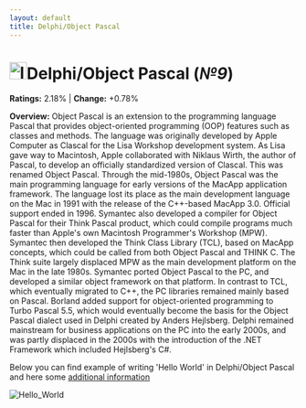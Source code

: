 ```yaml
---
layout: default
title: Delphi/Object Pascal
---
```


# <img src="https://logodix.com/logo/1298266.png" alt="logo" width="30"/>**Delphi/Object Pascal** (_№9_) 

**Ratings:** 2.18% | **Change:** +0.78% 

**Overview:** Object Pascal is an extension to the programming language Pascal that provides object-oriented programming (OOP) features such as classes and methods.
The language was originally developed by Apple Computer as Clascal for the Lisa Workshop development system. As Lisa gave way to Macintosh, Apple collaborated with Niklaus Wirth, the author of Pascal, to develop an officially standardized version of Clascal. This was renamed Object Pascal. Through the mid-1980s, Object Pascal was the main programming language for early versions of the MacApp application framework. The language lost its place as the main development language on the Mac in 1991 with the release of the C++-based MacApp 3.0. Official support ended in 1996.
Symantec also developed a compiler for Object Pascal for their Think Pascal product, which could compile programs much faster than Apple's own Macintosh Programmer's Workshop (MPW). Symantec then developed the Think Class Library (TCL), based on MacApp concepts, which could be called from both Object Pascal and THINK C. The Think suite largely displaced MPW as the main development platform on the Mac in the late 1980s.
Symantec ported Object Pascal to the PC, and developed a similar object framework on that platform. In contrast to TCL, which eventually migrated to C++, the PC libraries remained mainly based on Pascal.
Borland added support for object-oriented programming to Turbo Pascal 5.5, which would eventually become the basis for the Object Pascal dialect used in Delphi created by Anders Hejlsberg. Delphi remained mainstream for business applications on the PC into the early 2000s, and was partly displaced in the 2000s with the introduction of the .NET Framework which included Hejlsberg's C#.



Below you can find example of writing 'Hello World' in Delphi/Object Pascal and here some [additional information](https://en.wikipedia.org/wiki/Object_Pascal)

![Hello_World](https://i.ytimg.com/vi/k2t-6fnmic8/maxresdefault.jpg)
